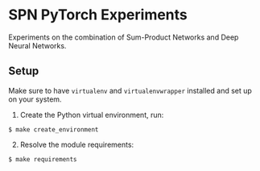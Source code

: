# SPN PyTorch Experiments

Experiments on the combination of Sum-Product Networks and Deep Neural Networks.

## Setup

Make sure to have `virtualenv` and `virtualenvwrapper` installed and set up on your system.

1) Create the Python virtual environment, run:

```
$ make create_environment
```

2) Resolve the module requirements:

```
$ make requirements
```
